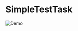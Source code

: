 # SimpleTestTask
 
![Demo](https://github.com/ImmortalSt/SimpleTestTask/blob/0fb249d13097eb09b2682267331de9561bda1dfd/Demo.gif)
